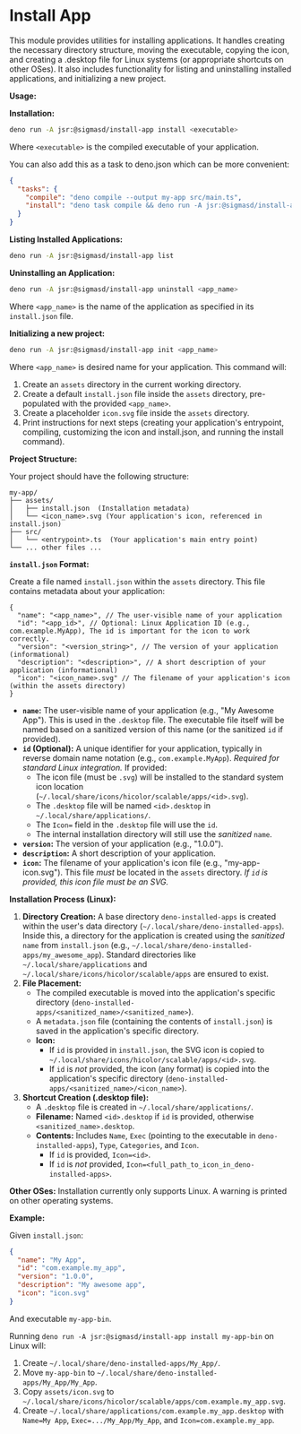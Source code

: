# Install App

This module provides utilities for installing applications. It handles creating
the necessary directory structure, moving the executable, copying the icon, and
creating a .desktop file for Linux systems (or appropriate shortcuts on other
OSes). It also includes functionality for listing and uninstalling installed
applications, and initializing a new project.

**Usage:**

**Installation:**

```bash
deno run -A jsr:@sigmasd/install-app install <executable>
```

Where `<executable>` is the compiled executable of your application.

You can also add this as a task to deno.json which can be more convenient:

```json
{
  "tasks": {
    "compile": "deno compile --output my-app src/main.ts",
    "install": "deno task compile && deno run -A jsr:@sigmasd/install-app install my-app"
  }
}
```

**Listing Installed Applications:**

```bash
deno run -A jsr:@sigmasd/install-app list
```

**Uninstalling an Application:**

```bash
deno run -A jsr:@sigmasd/install-app uninstall <app_name>
```

Where `<app_name>` is the name of the application as specified in its
`install.json` file.

**Initializing a new project:**

```bash
deno run -A jsr:@sigmasd/install-app init <app_name>
```

Where `<app_name>` is desired name for your application. This command will:

1. Create an `assets` directory in the current working directory.
2. Create a default `install.json` file inside the `assets` directory,
   pre-populated with the provided `<app_name>`.
3. Create a placeholder `icon.svg` file inside the `assets` directory.
4. Print instructions for next steps (creating your application's entrypoint,
   compiling, customizing the icon and install.json, and running the install
   command).

**Project Structure:**

Your project should have the following structure:

```
my-app/
├── assets/
│   ├── install.json  (Installation metadata)
│   └── <icon_name>.svg (Your application's icon, referenced in install.json)
├── src/
│   └── <entrypoint>.ts  (Your application's main entry point)
└── ... other files ...
```

**`install.json` Format:**

Create a file named `install.json` within the `assets` directory. This file
contains metadata about your application:

```jsonc
{
  "name": "<app_name>", // The user-visible name of your application
  "id": "<app_id>", // Optional: Linux Application ID (e.g., com.example.MyApp), The id is important for the icon to work correctly.
  "version": "<version_string>", // The version of your application (informational)
  "description": "<description>", // A short description of your application (informational)
  "icon": "<icon_name>.svg" // The filename of your application's icon (within the assets directory)
}
```

- **`name`:** The user-visible name of your application (e.g., "My Awesome
  App"). This is used in the `.desktop` file. The executable file itself will be
  named based on a sanitized version of this name (or the sanitized `id` if
  provided).
- **`id` (Optional):** A unique identifier for your application, typically in
  reverse domain name notation (e.g., `com.example.MyApp`). _Required for
  standard Linux integration._ If provided:
  - The icon file (must be `.svg`) will be installed to the standard system icon
    location (`~/.local/share/icons/hicolor/scalable/apps/<id>.svg`).
  - The `.desktop` file will be named `<id>.desktop` in
    `~/.local/share/applications/`.
  - The `Icon=` field in the `.desktop` file will use the `id`.
  - The internal installation directory will still use the _sanitized_ `name`.
- **`version`:** The version of your application (e.g., "1.0.0").
- **`description`:** A short description of your application.
- **`icon`:** The filename of your application's icon file (e.g.,
  "my-app-icon.svg"). This file _must_ be located in the `assets` directory. _If
  `id` is provided, this icon file must be an SVG._

**Installation Process (Linux):**

1. **Directory Creation:** A base directory `deno-installed-apps` is created
   within the user's data directory (`~/.local/share/deno-installed-apps`).
   Inside this, a directory for the application is created using the _sanitized_
   `name` from `install.json` (e.g.,
   `~/.local/share/deno-installed-apps/my_awesome_app`). Standard directories
   like `~/.local/share/applications` and
   `~/.local/share/icons/hicolor/scalable/apps` are ensured to exist.
2. **File Placement:**
   - The compiled executable is moved into the application's specific directory
     (`deno-installed-apps/<sanitized_name>/<sanitized_name>`).
   - A `metadata.json` file (containing the contents of `install.json`) is saved
     in the application's specific directory.
   - **Icon:**
     - If `id` is provided in `install.json`, the SVG icon is copied to
       `~/.local/share/icons/hicolor/scalable/apps/<id>.svg`.
     - If `id` is _not_ provided, the icon (any format) is copied into the
       application's specific directory
       (`deno-installed-apps/<sanitized_name>/<icon_name>`).
3. **Shortcut Creation (.desktop file):**
   - A `.desktop` file is created in `~/.local/share/applications/`.
   - **Filename:** Named `<id>.desktop` if `id` is provided, otherwise
     `<sanitized_name>.desktop`.
   - **Contents:** Includes `Name`, `Exec` (pointing to the executable in
     `deno-installed-apps`), `Type`, `Categories`, and `Icon`.
     - If `id` is provided, `Icon=<id>`.
     - If `id` is _not_ provided,
       `Icon=<full_path_to_icon_in_deno-installed-apps>`.

**Other OSes:** Installation currently only supports Linux. A warning is printed
on other operating systems.

**Example:**

Given `install.json`:

```json
{
  "name": "My App",
  "id": "com.example.my_app",
  "version": "1.0.0",
  "description": "My awesome app",
  "icon": "icon.svg"
}
```

And executable `my-app-bin`.

Running `deno run -A jsr:@sigmasd/install-app install my-app-bin` on Linux will:

1. Create `~/.local/share/deno-installed-apps/My_App/`.
2. Move `my-app-bin` to `~/.local/share/deno-installed-apps/My_App/My_App`.
3. Copy `assets/icon.svg` to
   `~/.local/share/icons/hicolor/scalable/apps/com.example.my_app.svg`.
4. Create `~/.local/share/applications/com.example.my_app.desktop` with
   `Name=My App`, `Exec=.../My_App/My_App`, and `Icon=com.example.my_app`.
